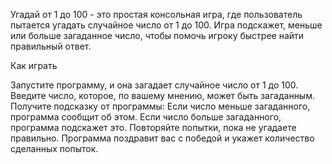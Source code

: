 Угадай от 1 до 100 - это простая консольная игра, где пользователь пытается угадать случайное число от 1 до 100. Игра подскажет, меньше или больше загаданное число, чтобы помочь игроку быстрее найти правильный ответ.

Как играть

Запустите программу, и она загадает случайное число от 1 до 100.
Введите число, которое, по вашему мнению, может быть загаданным.
Получите подсказку от программы:
Если число меньше загаданного, программа сообщит об этом.
Если число больше загаданного, программа подскажет это.
Повторяйте попытки, пока не угадаете правильно.
Программа поздравит вас с победой и укажет количество сделанных попыток.
